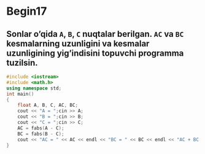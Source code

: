 # Begin17
## Sonlar o’qida `A`, `B`, `C` nuqtalar berilgan. `AC` va `BC` kesmalarning uzunligini va kesmalar uzunligining yig’indisini topuvchi programma tuzilsin.
```cpp
#include <iostream>
#include <math.h>
using namespace std;
int main()
{
    float A, B, C, AC, BC;
    cout << "A = ";cin >> A;
    cout << "B = ";cin >> B;
    cout << "C = ";cin >> C;
    AC = fabs(A - C);
    BC = fabs(B - C);
    cout << "AC = " << AC << endl << "BC = " << BC << endl << "AC + BC = " << AC + BC;
}
```

